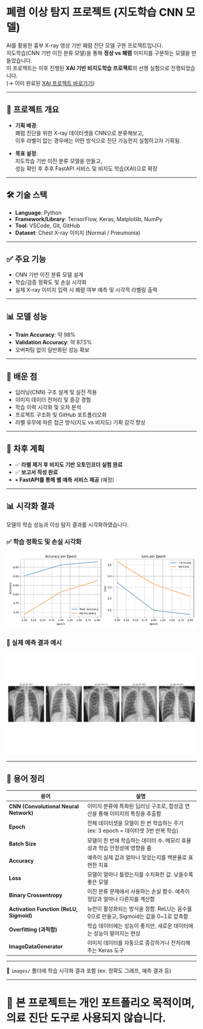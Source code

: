 
#  폐렴 이상 탐지 프로젝트 (지도학습 CNN 모델)

AI를 활용한 흉부 X-ray 영상 기반 폐렴 진단 모델 구현 프로젝트입니다.  
지도학습(CNN 기반 이진 분류 모델)을 통해 **정상 vs 폐렴** 이미지를 구분하는 모델을 만들었습니다.  
이 프로젝트는 이후 진행된 **XAI 기반 비지도학습 프로젝트**의 선행 실험으로 진행되었습니다.  
(→ 이미 완료된 [XAI 프로젝트 바로가기](https://github.com/soyomii/pneumonia-anomaly-xai))



---



## 🚧 프로젝트 개요

- **기획 배경**:  
  폐렴 진단을 위한 X-ray 데이터셋을 CNN으로 분류해보고,  
  이후 라벨이 없는 경우에는 어떤 방식으로 진단 가능한지 실험하고자 기획됨.

- **목표 설정**:  
  지도학습 기반 이진 분류 모델을 만들고,  
  성능 확인 후 추후 FastAPI 서비스 및 비지도 학습(XAI)으로 확장



---



## 🛠 기술 스택

- **Language**: Python  
- **Framework/Library**: TensorFlow, Keras, Matplotlib, NumPy  
- **Tool**: VSCode, Git, GitHub  
- **Dataset**: Chest X-ray 이미지 (Normal / Pneumonia)



---



## ✅ 주요 기능

- CNN 기반 이진 분류 모델 설계
- 학습/검증 정확도 및 손실 시각화
- 실제 X-ray 이미지 입력 시 폐렴 여부 예측 및 시각적 라벨링 출력



---



## 📊 모델 성능

- **Train Accuracy**: 약 98%  
- **Validation Accuracy**: 약 87.5%  
- 오버피팅 없이 일반화된 성능 확보



---



## 🧠 배운 점

- 딥러닝(CNN) 구조 설계 및 실전 적용
- 이미지 데이터 전처리 및 증강 경험
- 학습 이력 시각화 및 오차 분석
- 프로젝트 구조화 및 GitHub 포트폴리오화
- 라벨 유무에 따른 접근 방식(지도 vs 비지도) 기획 감각 향상



---



## 🚀 차후 계획

- ✅ **라벨 제거 후 비지도 기반 오토인코더 실험 완료**  
- ✅ **보고서 작성 완료**
- ⏸ **FastAPI를 통해 웹 예측 서비스 제공** (예정)  




---


## 📊 시각화 결과



모델의 학습 성능과 이상 탐지 결과를 시각화하였습니다.




### ✅ 학습 정확도 및 손실 시각화  
![학습 정확도 및 손실 시각화](https://github.com/soyomii/pneumonia-detection-cnn/blob/main/images/%ED%95%99%EC%8A%B5%EC%A0%95%ED%99%95%EB%8F%84%20%EB%B0%8F%20%EC%86%90%EC%8B%A4%20%EC%8B%9C%EA%B0%81%EB%8F%84.png?raw=true)



### 🧪 실제 예측 결과 예시  
![실제 예측 결과 예시](https://github.com/soyomii/pneumonia-detection-cnn/blob/main/images/%EC%8B%A4%EC%A0%9C%20%EC%98%88%EC%B8%A1%20%EA%B2%B0%EA%B3%BC%20%EC%98%88%EC%8B%9C.png?raw=true)



---



## 📘 용어 정리

| 용어 | 설명 |
|------|------|
| **CNN (Convolutional Neural Network)** | 이미지 분류에 특화된 딥러닝 구조로, 합성곱 연산을 통해 이미지의 특징을 추출함 |
| **Epoch** | 전체 데이터셋을 모델이 한 번 학습하는 주기 (ex: 3 epoch = 데이터셋 3번 반복 학습) |
| **Batch Size** | 모델이 한 번에 학습하는 데이터 수. 메모리 효율성과 학습 안정성에 영향을 줌 |
| **Accuracy** | 예측이 실제 값과 얼마나 맞았는지를 백분율로 표현한 지표 |
| **Loss** | 모델이 얼마나 틀렸는지를 수치화한 값. 낮을수록 좋은 모델 |
| **Binary Crossentropy** | 이진 분류 문제에서 사용하는 손실 함수. 예측이 정답과 얼마나 다른지를 계산함 |
| **Activation Function (ReLU, Sigmoid)** | 뉴런이 활성화되는 방식을 정함. ReLU는 음수를 0으로 만들고, Sigmoid는 값을 0~1로 압축함 |
| **Overfitting (과적합)** | 학습 데이터에는 성능이 좋지만, 새로운 데이터에는 성능이 떨어지는 현상 |
| **ImageDataGenerator** | 이미지 데이터를 자동으로 증강하거나 전처리해주는 Keras 도구 |



---



📁 `images/` 폴더에 학습 시각화 결과 포함 (ex: 정확도 그래프, 예측 결과 등)



---




📌 본 프로젝트는 개인 포트폴리오 목적이며, 의료 진단 도구로 사용되지 않습니다.
=======

